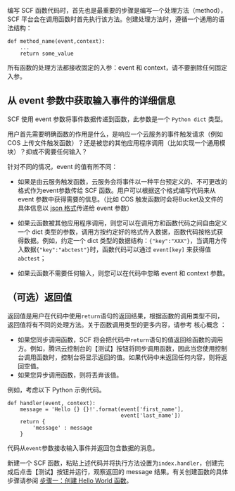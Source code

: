 编写 SCF 函数代码时，首先也是最重要的步骤是编写一个处理方法（method），SCF 平台会在调用函数时首先执行该方法。创建处理方法时，遵循一个通用的语法结构：

```
def method_name(event,context): 
    ...
    return some_value
```

所有函数的处理方法都接收固定的入参：event 和 context，请不要删除任何固定入参。

## 从 event 参数中获取输入事件的详细信息

SCF 使用 event 参数将事件数据传递到函数，此参数是一个 `Python dict` 类型。

用户首先需要明确函数的作用是什么，是响应一个云服务的事件触发请求（例如 COS 上传文件触发函数）？还是被您的其他应用程序调用（比如实现一个通用模块）？抑或不需要任何输入？

针对不同的情况，event 的值有所不同：

- 如果是由云服务触发函数，云服务会将事件以一种平台预定义的、不可更改的格式作为event参数传给 SCF 函数。用户可以根据这个格式编写代码来从 event 参数中获得需要的信息。（比如 COS 触发函数时会将Bucket及文件的具体信息以 [json 格式](https://cloud.tencent.com/document/product/583/9707#cos-.E8.A7.A6.E5.8F.91.E5.99.A8.E7.9A.84.E4.BA.8B.E4.BB.B6.E6.B6.88.E6.81.AF.E7.BB.93.E6.9E.84)传递给 event 参数）

- 如果云函数被其他应用程序调用，则您可以在调用方和函数代码之间自由定义一个 dict 类型的参数，调用方按约定好的格式传入数据，函数代码按格式获得数据。例如，约定一个 dict 类型的数据结构：`{"key":"XXX"}`，当调用方传入数据`{"key":"abctest"}`时，函数代码可以通过 `event[key]` 来获得值 `abctest`；

- 如果云函数不需要任何输入，则您可以在代码中忽略 event 和 context 参数。

## （可选）返回值

返回值是用户在代码中使用`return`语句的返回结果，根据函数的调用类型不同，返回值将有不同的处理方法。关于函数调用类型的更多内容，请参考 核心概念 ：
- 如果您同步调用函数，SCF 将会把代码中`return`语句的值返回给函数的调用方。例如，腾讯云控制台的【测试】按钮将同步调用函数，因此当您使用控制台调用函数时，控制台将显示返回的值。如果代码中未返回任何内容，则将返回空值。
- 如果您异步调用函数，则将丢弃该值。

例如，考虑以下 Python 示例代码。

```
def handler(event, context):
    message = 'Hello {} {}!'.format(event['first_name'], 
                                    event['last_name'])  
    return { 
        'message' : message
    } 
``` 
代码从`event`参数接收输入事件并返回包含数据的消息。

新建一个 SCF 函数，粘贴上述代码并将执行方法设置为`index.handler`，创建完成后点击【测试】按钮并运行，观察返回的 message 结果。有关创建函数的具体步骤请参阅 [步骤一：创建 Hello World 函数](https://cloud.tencent.com/document/product/583/9204)。